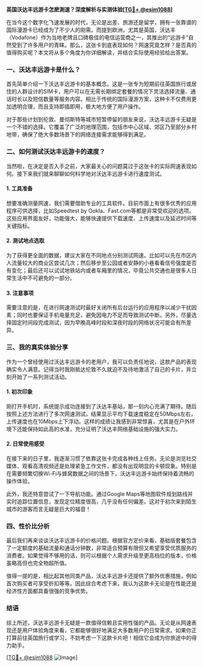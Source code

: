 **英国沃达丰远游卡怎麽測速？深度解析与实测体验[[TG💪+ @esim1088](https://t.me/s/esim1088)]**

在当今这个数字化飞速发展的时代，无论是出差、旅游还是留学，拥有一张靠谱的国际漫游卡已经成为了不少人的刚需。而提到欧洲，尤其是英国，沃达丰（Vodafone）作为当地老牌且口碑极佳的电信运营商之一，其推出的“远游卡”自然受到了许多用户的青睐。那么，这张卡到底表现如何？网速究竟怎样？是否真的值得购买呢？本文将从多个角度为你详细解读，并结合实际使用经验给出答案。

### 一、沃达丰远游卡是什么？

首先简单介绍一下沃达丰远游卡的基本概念。这是一张专为短期前往英国旅行或居住的人群设计的SIM卡，用户可以在无需长期绑定套餐的情况下灵活选择流量、通话时长以及短信数量等服务内容。相比于传统的国际漫游方案，这种卡不仅费用更加透明合理，而且支持即插即用，极大地方便了用户操作。

对于那些计划到伦敦、曼彻斯特等城市短暂停留的朋友来说，沃达丰远游卡无疑是一个不错的选择。它覆盖了广泛的地理范围，包括市中心区域、郊区乃至部分乡村地带，确保了绝大多数场景下的网络连接需求能够得到满足。

### 二、如何测试沃达丰远游卡的速度？

当然啦，在决定是否入手之前，大家最关心的问题莫过于这张卡的实际网速表现如何。接下来我们就来聊聊如何科学地对沃达丰远游卡进行速度测试。

#### 1. 工具准备

想要准确测量网速，我们需要借助专业的工具软件。目前市面上有很多优秀的应用程序可供选择，比如Speedtest by Ookla、Fast.com等都是非常受欢迎的选项。这些应用界面友好，功能强大，能够快速提供下载速度、上传速度以及延迟时间等关键指标。

#### 2. 测试地点选取

为了获得更全面的数据，建议大家在不同地点分别测试网速。比如可以先在市区内人流量较大的商业区尝试几次；然后移步至公园或者安静的小巷看看信号强度是否有变化；最后还可以试试地铁站内或者车厢里的情况，毕竟公共交通也是很多人日常生活中不可避免的一部分。

#### 3. 注意事项

需要注意的是，在进行网速测试时最好关闭所有后台运行的应用程序以减少干扰因素；同时也要保证手机电量充足，避免因电力不足而导致测试中断。另外，尽量选择固定时间段完成测试，因为早晚高峰时段和深夜时段的网络状况可能会有所差异。

### 三、我的真实体验分享

作为一个曾经使用过沃达丰远游卡的老用户，我可以负责任地说，这款产品的表现确实令人满意。记得当时我刚抵达伦敦不久就迫不及待地激活了自己的卡片，并立刻开始了一系列测试活动。

#### 1. 初次印象

刚打开手机时，系统提示成功连接到了沃达丰基站，那一刻内心充满了期待。随后按照上述方法进行了多次网速测试，结果显示平均下载速度稳定在50Mbps左右，上传速度也在10Mbps上下浮动。这样的成绩让我感到非常惊喜，尤其是在户外环境下还能保持如此高的水准，充分证明了沃达丰网络基础设施的强大实力。

#### 2. 日常使用感受

在接下来的日子里，我逐渐习惯了依靠这张卡完成各种线上任务。无论是浏览社交媒体、观看高清视频还是处理紧急工作文件，都没有出现明显的卡顿现象。特别是在需要频繁切换Wi-Fi与蜂窝数据之间的场景下，沃达丰远游卡始终保持着流畅的操作体验。

此外，我还特意尝试了一下导航功能。通过Google Maps等地图软件规划路线并实时追踪位置信息，发现定位精度很高，几乎没有任何偏差。这对于初次来到陌生城市的游客而言无疑是巨大的福音！

### 四、性价比分析

最后我们再来谈谈沃达丰远游卡的价格问题。根据官方定价来看，基础版套餐包含了一定额度的基础流量和通话分钟数，非常适合预算有限但又希望享受优质服务的消费者。如果觉得不够用的话，则可以根据个人需求升级至更高档位的版本，价格虽略高但也完全物超所值。

值得一提的是，相比起其他同类产品，沃达丰远游卡还提供了额外优惠措施，例如首次购买者可享受折扣等等。因此综合考虑下来，我认为这款卡无论是在性能还是经济性方面都具备很强的竞争优势。

### 结语

综上所述，沃达丰远游卡无疑是一款值得信赖且实用性强的产品。无论是从网速表现还是用户体验角度来看，它都能够很好地满足大多数用户的日常需求。如果你正打算前往英国旅行或学习，不妨考虑一下这款卡片吧！相信它会成为你旅途中的得力助手。

[[TG💪+ @esim1088](https://t.me/s/esim1088) ![Image](https://i.postimg.cc/4NQfJmqS/Snipaste-2025-05-13-00-14-12.png)]